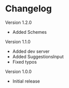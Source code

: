 # Changelog

Version 1.2.0
- Added Schemes

Version 1.1.0
- Added dev server
- Added SuggestionsInput
- Fixed typos

Version 1.0.0
- Initial release
